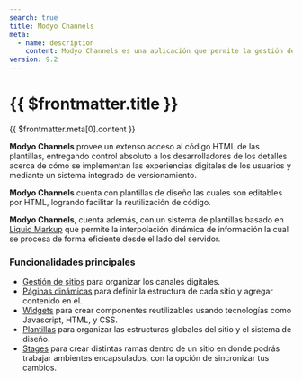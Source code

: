 ```yaml
---
search: true
title: Modyo Channels
meta:
  - name: description
    content: Modyo Channels es una aplicación que permite la gestión de contenido y aplicaciones Web para múltiples sitios y lenguajes de forma central. 
version: 9.2
---
```


# {{ $frontmatter.title }}

{{ $frontmatter.meta[0].content }}

**Modyo Channels** provee un extenso acceso al código HTML de las plantillas, entregando control absoluto a los desarrolladores de los detalles acerca de cómo se implementan las experiencias digitales de los usuarios y mediante un sistema integrado de versionamiento.

**Modyo Channels** cuenta con plantillas de diseño las cuales son editables por HTML, logrando facilitar la reutilización de código.

**Modyo Channels**, cuenta además, con un sistema de plantillas basado en [Liquid Markup](/es/platform/channels/liquid-markup.html) que permite la interpolación dinámica de información la cual se procesa de forma eficiente desde el lado del servidor.

### Funcionalidades principales

- [Gestión de sitios](/es/platform/channels/sites.html) para organizar los canales digitales.
- [Páginas dinámicas](/es/platform/channels/pages.html) para definir la estructura de cada sitio y agregar contenido en el.
- [Widgets](/es/platform/channels/widgets.html) para crear componentes reutilizables usando tecnologías como Javascript, HTML, y CSS.
- [Plantillas](/es/platform/channels/templates.html) para organizar las estructuras globales del sitio y el sistema de diseño.
- [Stages](/es/platform/channels/sites.html#stages) para crear distintas ramas dentro de un sitio en donde podrás trabajar ambientes encapsulados, con la opción de sincronizar tus cambios.